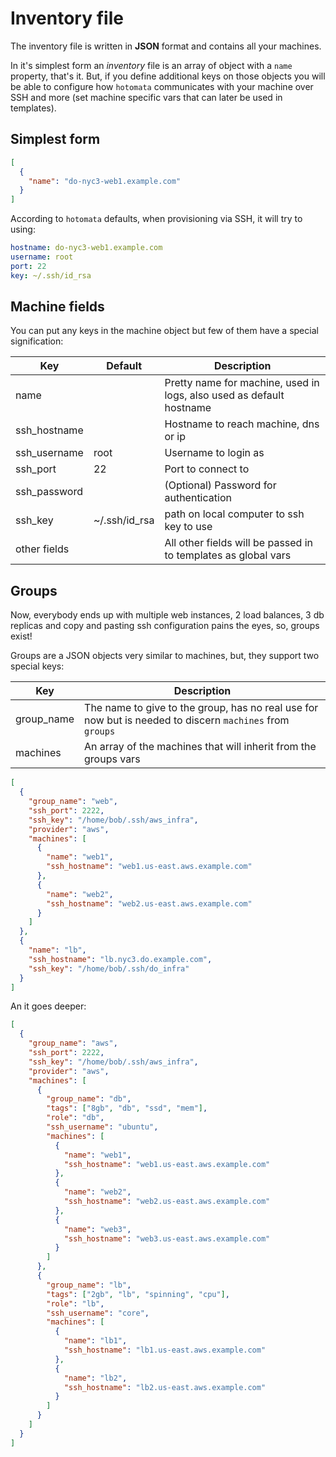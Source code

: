 # Inventory file

The inventory file is written in **JSON** format and contains all your machines.

In it's simplest form an _inventory_ file is an array of object with a `name`
property, that's it. But, if you define additional keys on those objects you
will be able to configure how `hotomata` communicates with your machine over SSH
and more (set machine specific vars that can later be used in templates).

## Simplest form

```json
[
  {
    "name": "do-nyc3-web1.example.com"
  }
]
```

According to `hotomata` defaults, when provisioning via SSH, it will try to using:

```yaml
hostname: do-nyc3-web1.example.com
username: root
port: 22
key: ~/.ssh/id_rsa
```

## Machine fields

You can put any keys in the machine object but few of them have a special signification:

| Key          | Default | Description   |
|--------------|---------|---------------|
| name         |         | Pretty name for machine, used in logs, also used as default hostname |
| ssh_hostname |         | Hostname to reach machine, dns or ip |
| ssh_username | root    | Username to login as |
| ssh_port     | 22      | Port to connect to |
| ssh_password |         | (Optional) Password for authentication |
| ssh_key      | ~/.ssh/id_rsa | path on local computer to ssh key to use |
| other fields |         | All other fields will be passed in to templates as global vars |

## Groups

Now, everybody ends up with multiple web instances, 2 load balances, 3 db replicas
and copy and pasting ssh configuration pains the eyes, so, groups exist!

Groups are a JSON objects very similar to machines, but, they support two special
keys:

| Key        | Description |
|------------|-------------|
| group_name | The name to give to the group, has no real use for now but is needed to discern `machines` from `groups` |
| machines   | An array of the machines that will inherit from the groups vars |

```json
[
  {
    "group_name": "web",
    "ssh_port": 2222,
    "ssh_key": "/home/bob/.ssh/aws_infra",
    "provider": "aws",
    "machines": [
      {
        "name": "web1",
        "ssh_hostname": "web1.us-east.aws.example.com"
      },
      {
        "name": "web2",
        "ssh_hostname": "web2.us-east.aws.example.com"
      }
    ]
  },
  {
    "name": "lb",
    "ssh_hostname": "lb.nyc3.do.example.com",
    "ssh_key": "/home/bob/.ssh/do_infra"
  }
]
```

An it goes deeper:

```json
[
  {
    "group_name": "aws",
    "ssh_port": 2222,
    "ssh_key": "/home/bob/.ssh/aws_infra",
    "provider": "aws",
    "machines": [
      {
        "group_name": "db",
        "tags": ["8gb", "db", "ssd", "mem"],
        "role": "db",
        "ssh_username": "ubuntu",
        "machines": [
          {
            "name": "web1",
            "ssh_hostname": "web1.us-east.aws.example.com"
          },
          {
            "name": "web2",
            "ssh_hostname": "web2.us-east.aws.example.com"
          },
          {
            "name": "web3",
            "ssh_hostname": "web3.us-east.aws.example.com"
          }
        ]
      },
      {
        "group_name": "lb",
        "tags": ["2gb", "lb", "spinning", "cpu"],
        "role": "lb",
        "ssh_username": "core",
        "machines": [
          {
            "name": "lb1",
            "ssh_hostname": "lb1.us-east.aws.example.com"
          },
          {
            "name": "lb2",
            "ssh_hostname": "lb2.us-east.aws.example.com"
          }
        ]
      }
    ]
  }
]
```
